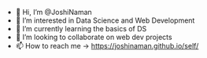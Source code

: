 - 👋 Hi, I’m @JoshiNaman
- 👀 I’m interested in Data Science and Web Development
- 🌱 I’m currently learning the basics of DS
- 💞️ I’m looking to collaborate on web dev projects
- 📫 How to reach me 
-> https://joshinaman.github.io/self/
<!---
JoshiNaman/JoshiNaman is a ✨ special ✨ repository because its `README.md` (this file) appears on your GitHub profile.
You can click the Preview link to take a look at your changes.
--->
